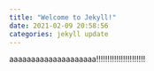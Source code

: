 ```yaml
---
title: "Welcome to Jekyll!"
date: 2021-02-09 20:58:56 
categories: jekyll update
---
```


aaaaaaaaaaaaaaaaaaaa!!!!!!!!!!!!!!!!!!!!!!
